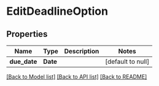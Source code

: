 # EditDeadlineOption
## Properties

| Name | Type | Description | Notes |
|------------ | ------------- | ------------- | -------------|
| **due\_date** | **Date** |  | [default to null] |

[[Back to Model list]](../README.md#documentation-for-models) [[Back to API list]](../README.md#documentation-for-api-endpoints) [[Back to README]](../README.md)

